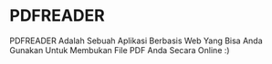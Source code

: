 # PDFREADER
PDFREADER Adalah Sebuah Aplikasi Berbasis Web Yang Bisa Anda Gunakan Untuk Membukan File PDF Anda Secara Online :)
